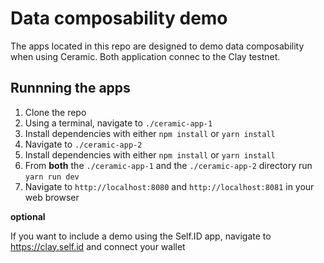 # Data composability demo

The apps located in this repo are designed to demo data composability when using Ceramic.  Both application connec to the Clay testnet.

## Runnning the apps
 
1. Clone the repo
1. Using a terminal, navigate to `./ceramic-app-1`
1. Install dependencies with either `npm install` or `yarn install`
1. Navigate to `./ceramic-app-2`
1. Install dependencies with either `npm install` or `yarn install`
1. From **both** the `./ceramic-app-1` and the `./ceramic-app-2` directory run `yarn run dev`
1. Navigate to `http://localhost:8080` and `http://localhost:8081` in your web browser

**optional**

If you want to include a demo using the Self.ID app, navigate to https://clay.self.id and connect your wallet
